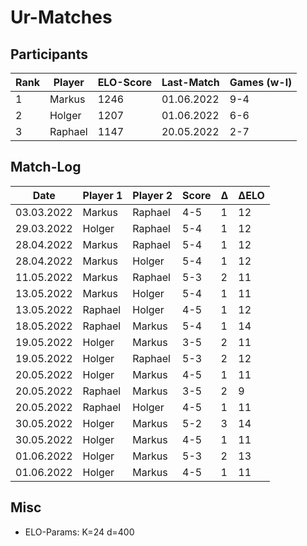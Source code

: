 # Ur-Matches

## Participants

| Rank | Player  | ELO-Score | Last-Match | Games (w-l) |
| ---- | ------- | --------- | ---------- | ----------- |
|    1 | Markus  |      1246 | 01.06.2022 | 9-4         | 
|    2 | Holger  |      1207 | 01.06.2022 | 6-6         | 
|    3 | Raphael |      1147 | 20.05.2022 | 2-7         | 


## Match-Log

| Date         | Player 1        | Player 2        | Score | Δ | ΔELO |
| ------------ | --------------- | --------------- | ----- | - | ---- |
|  03.03.2022  |  Markus         |  Raphael        |  4-5  | 1 |   12 |
|  29.03.2022  |  Holger         |  Raphael        |  5-4  | 1 |   12 |
|  28.04.2022  |  Markus         |  Raphael        |  5-4  | 1 |   12 |
|  28.04.2022  |  Markus         |  Holger         |  5-4  | 1 |   12 |
|  11.05.2022  |  Markus         |  Raphael        |  5-3  | 2 |   11 |
|  13.05.2022  |  Markus         |  Holger         |  5-4  | 1 |   11 |
|  13.05.2022  |  Raphael        |  Holger         |  4-5  | 1 |   12 |
|  18.05.2022  |  Raphael        |  Markus         |  5-4  | 1 |   14 |
|  19.05.2022  |  Holger         |  Markus         |  3-5  | 2 |   11 |
|  19.05.2022  |  Holger         |  Raphael        |  5-3  | 2 |   12 |
|  20.05.2022  |  Holger         |  Markus         |  4-5  | 1 |   11 |
|  20.05.2022  |  Raphael        |  Markus         |  3-5  | 2 |    9 |
|  20.05.2022  |  Raphael        |  Holger         |  4-5  | 1 |   11 |
|  30.05.2022  |  Holger         |  Markus         |  5-2  | 3 |   14 |
|  30.05.2022  |  Holger         |  Markus         |  4-5  | 1 |   11 |
|  01.06.2022  |  Holger         |  Markus         |  5-3  | 2 |   13 |
|  01.06.2022  |  Holger         |  Markus         |  4-5  | 1 |   11 |

## Misc

* ELO-Params: K=24 d=400
